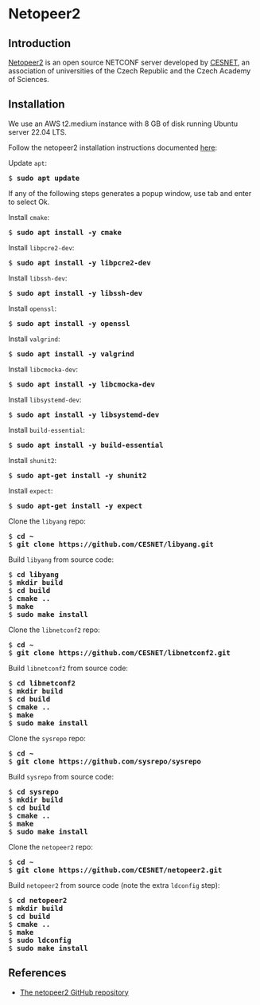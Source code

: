 # Netopeer2

## Introduction

[Netopeer2](https://github.com/CESNET/netopeer2)
is an open source NETCONF server developed by
[CESNET](https://www.cesnet.cz/cesnet/?lang=en),
an association of universities of the Czech Republic and the Czech Academy of Sciences.

## Installation

We use an AWS t2.medium instance with 8 GB of disk running Ubuntu server 22.04 LTS.

Follow the netopeer2 installation instructions documented
[here](https://github.com/CESNET/netopeer2#compilation-and-installation):

Update `apt`:

<pre>
$ <b>sudo apt update</b>
</pre>

If any of the following steps generates a popup window, use tab and enter to select Ok.

Install `cmake`:

<pre>
$ <b>sudo apt install -y cmake</b>
</pre>

Install `libpcre2-dev`:

<pre>
$ <b>sudo apt install -y libpcre2-dev</b>
</pre>

Install `libssh-dev`:

<pre>
$ <b>sudo apt install -y libssh-dev</b>
</pre>

Install `openssl`:

<pre>
$ <b>sudo apt install -y openssl</b>
</pre>

Install `valgrind`:

<pre>
$ <b>sudo apt install -y valgrind</b>
</pre>

Install `libcmocka-dev`:

<pre>
$ <b>sudo apt install -y libcmocka-dev</b>
</pre>

Install `libsystemd-dev`:

<pre>
$ <b>sudo apt install -y libsystemd-dev</b>
</pre>

Install `build-essential`:

<pre>
$ <b>sudo apt install -y build-essential</b>
</pre>

Install `shunit2`:

<pre>
$ <b>sudo apt-get install -y shunit2</b>
</pre>

Install `expect`:

<pre>
$ <b>sudo apt-get install -y expect</b>
</pre>

Clone the `libyang` repo:

<pre>
$ <b>cd ~</b>
$ <b>git clone https://github.com/CESNET/libyang.git</b>
</pre>

Build `libyang` from source code:

<pre>
$ <b>cd libyang</b>
$ <b>mkdir build</b>
$ <b>cd build</b>
$ <b>cmake ..</b>
$ <b>make</b>
$ <b>sudo make install</b>
</pre>

Clone the `libnetconf2` repo:

<pre>
$ <b>cd ~</b>
$ <b>git clone https://github.com/CESNET/libnetconf2.git</b>
</pre>

Build `libnetconf2` from source code:

<pre>
$ <b>cd libnetconf2</b>
$ <b>mkdir build</b>
$ <b>cd build</b>
$ <b>cmake ..</b>
$ <b>make</b>
$ <b>sudo make install</b>
</pre>

Clone the `sysrepo` repo:

<pre>
$ <b>cd ~</b>
$ <b>git clone https://github.com/sysrepo/sysrepo</b>
</pre>

Build `sysrepo` from source code:

<pre>
$ <b>cd sysrepo</b>
$ <b>mkdir build</b>
$ <b>cd build</b>
$ <b>cmake ..</b>
$ <b>make</b>
$ <b>sudo make install</b>
</pre>

Clone the `netopeer2` repo:

<pre>
$ <b>cd ~</b>
$ <b>git clone https://github.com/CESNET/netopeer2.git</b>
</pre>

Build `netopeer2` from source code (note the extra `ldconfig` step):

<pre>
$ <b>cd netopeer2</b>
$ <b>mkdir build</b>
$ <b>cd build</b>
$ <b>cmake ..</b>   
$ <b>make</b>
$ <b>sudo ldconfig</b>
$ <b>sudo make install</b>
</pre>


## References

* [The netopeer2 GitHub repository](https://github.com/CESNET/netopeer2)
